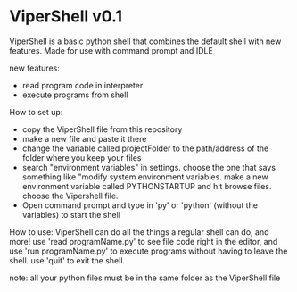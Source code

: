 # ViperShell v0.1

ViperShell is a basic python shell that combines the default shell with new features. Made for use with command prompt and IDLE

new features:
- read program code in interpreter
- execute programs from shell

How to set up:
- copy the ViperShell file from this repository
- make a new file and paste it there 
- change the variable called projectFolder to the path/address of the folder where you keep your files
- search "environment variables" in settings. choose the one that says something like "modify system environment variables. make a new environment variable called PYTHONSTARTUP and hit browse files. choose the Vipershell file.
- Open command prompt and type in 'py' or 'python' (without the variables) to start the shell

How to use:
ViperShell can do all the things a regular shell can do, and more! use 'read programName.py' to see file code right in the editor, and use 'run programName.py' to execute programs without having to leave the shell. use 'quit' to exit the shell.

note: all your python files must be in the same folder as the ViperShell file
